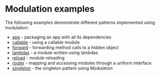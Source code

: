 # Modulation examples

The following examples demonstrate different patterns implemented using
modulation:

- [app](app) - packaging an app with all its dependencies
- [callable](callable) - using a callable module
- [forward](forward) - forwarding method calls to a hidden object
- [lambdas](lambdas) - a module written using lambdas
- [reload](reload) - module reloading
- [router](router) - mapping and accessing modules through a uniform interface
- [singleton](singleton) - the singleton pattern using Modulation
